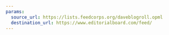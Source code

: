 ```yaml
---
params:
  source_url: https://lists.feedcorps.org/daveblogroll.opml
  destination_url: https://www.editorialboard.com/feed/
---
```

